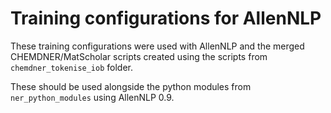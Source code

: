 # Training configurations for AllenNLP

These training configurations were used with AllenNLP and the merged CHEMDNER/MatScholar scripts created using the scripts from `chemdner_tokenise_iob` folder.

These should be used alongside the python modules from `ner_python_modules` using AllenNLP 0.9.
